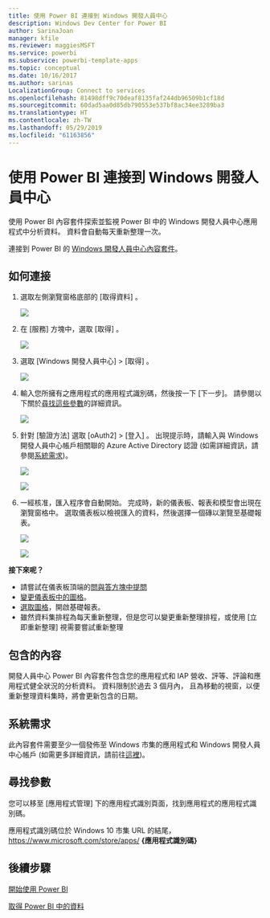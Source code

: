 ```yaml
---
title: 使用 Power BI 連接到 Windows 開發人員中心
description: Windows Dev Center for Power BI
author: SarinaJoan
manager: kfile
ms.reviewer: maggiesMSFT
ms.service: powerbi
ms.subservice: powerbi-template-apps
ms.topic: conceptual
ms.date: 10/16/2017
ms.author: sarinas
LocalizationGroup: Connect to services
ms.openlocfilehash: 81498dff9c70deaf8135faf244db96509b1cf18d
ms.sourcegitcommit: 60dad5aa0d85db790553e537bf8ac34ee3289ba3
ms.translationtype: HT
ms.contentlocale: zh-TW
ms.lasthandoff: 05/29/2019
ms.locfileid: "61163856"
---
```

# <a name="connect-to-windows-dev-center-with-power-bi"></a>使用 Power BI 連接到 Windows 開發人員中心
使用 Power BI 內容套件探索並監視 Power BI 中的 Windows 開發人員中心應用程式中分析資料。 資料會自動每天重新整理一次。

連接到 Power BI 的 [Windows 開發人員中心內容套件](https://app.powerbi.com/getdata/services/devcenter)。

## <a name="how-to-connect"></a>如何連接
1. 選取左側瀏覽窗格底部的 [取得資料]  。
   
   ![](media/service-connect-to-windows-dev-center/getdata.png)
2. 在 [服務]  方塊中，選取 [取得]  。
   
   ![](media/service-connect-to-windows-dev-center/services.png)
3. 選取 [Windows 開發人員中心]  \> [取得]  。
   
   ![](media/service-connect-to-windows-dev-center/windowsdev.png)
4. 輸入您所擁有之應用程式的應用程式識別碼，然後按一下 [下一步]。 請參閱以下關於[尋找這些參數](#FindingParams)的詳細資訊。
   
   ![](media/service-connect-to-windows-dev-center/params.png)
5. 針對 [驗證方法]  選取 [oAuth2]  \> [登入]  。 出現提示時，請輸入與 Windows 開發人員中心帳戶相關聯的 Azure Active Directory 認證 (如需詳細資訊，請參閱[系統需求](#Requirements))。
   
    ![](media/service-connect-to-windows-dev-center/creds.png)
   
    ![](media/service-connect-to-windows-dev-center/creds2.png)
6. 一經核准，匯入程序會自動開始。 完成時，新的儀表板、報表和模型會出現在瀏覽窗格中。 選取儀表板以檢視匯入的資料，然後選擇一個磚以瀏覽至基礎報表。
   
    ![](media/service-connect-to-windows-dev-center/dashboard.png)
   
    ![](media/service-connect-to-windows-dev-center/report.png)

**接下來呢？**

* 請嘗試在儀表板頂端的[問與答方塊中提問](consumer/end-user-q-and-a.md)
* [變更儀表板中的圖格](service-dashboard-edit-tile.md)。
* [選取圖格](consumer/end-user-tiles.md)，開啟基礎報表。
* 雖然資料集排程為每天重新整理，但是您可以變更重新整理排程，或使用 [立即重新整理]  視需要嘗試重新整理

## <a name="whats-included"></a>包含的內容
開發人員中心 Power BI 內容套件包含您的應用程式和 IAP 營收、評等、評論和應用程式健全狀況的分析資料。 資料限制於過去 3 個月內， 且為移動的視窗，以便重新整理資料集時，將會更新包含的日期。

<a name="Requirements"></a>

## <a name="system-requirements"></a>系統需求
此內容套件需要至少一個發佈至 Windows 市集的應用程式和 Windows 開發人員中心帳戶 (如需更多詳細資訊，請前往[這裡](https://msdn.microsoft.com/windows/uwp/publish/manage-account-users))。

<a name="FindingParams"></a>

## <a name="finding-parameters"></a>尋找參數
您可以移至 [應用程式管理] 下的應用程式識別頁面，找到應用程式的應用程式識別碼。

應用程式識別碼位於 Windows 10 市集 URL 的結尾， https://www.microsoft.com/store/apps/ **{應用程式識別碼}**

## <a name="next-steps"></a>後續步驟
[開始使用 Power BI](service-get-started.md)

[取得 Power BI 中的資料](service-get-data.md)

